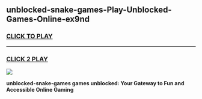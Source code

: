 
## unblocked-snake-games-Play-Unblocked-Games-Online-ex9nd
<h3>
<a href="https://premium76.site?title=unblocked-snake-games&ref=24A">CLICK TO PLAY</a></h3>
<hr>

<h3>
<a href="https://premium76.site?title=unblocked-snake-games&ref=24A">CLICK 2 PLAY</a>
  
</h3>

<a href="https://premium76.site?title=unblocked-snake-games&ref=24A"><img src="https://clearcache.store/games.png"></a>


**unblocked-snake-games games unblocked: Your Gateway to Fun and Accessible Online Gaming**
